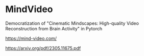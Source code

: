 # MindVideo
Democratization of "Cinematic Mindscapes: High-quality Video Reconstruction from Brain Activity" in Pytorch


https://mind-video.com/

https://arxiv.org/pdf/2305.11675.pdf
